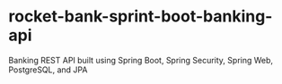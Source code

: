 # rocket-bank-sprint-boot-banking-api
Banking REST API built using Spring Boot, Spring Security, Spring Web, PostgreSQL, and JPA
